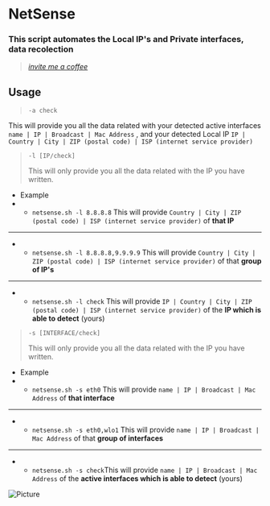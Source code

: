 # NetSense

### This script automates the Local IP's and Private interfaces, data recolection

> _[invite me a coffee](https://www.paypal.com/donate/?hosted_button_id=9GUQPSB3SH63W)_

## Usage

> `-a check`

This will provide you all the data related with your detected active interfaces `name | IP | Broadcast | Mac Address` , and your detected Local IP `IP | Country | City | ZIP (postal code) | ISP (internet service provider)`

> `-l [IP/check]`
>
> This will only provide you all the data related with the IP you have written.

-   Example
-   -   `netsense.sh -l 8.8.8.8` This will provide `Country | City | ZIP (postal code) | ISP (internet service provider)` of **that IP**

---

-   -   `netsense.sh -l 8.8.8.8,9.9.9.9` This will provide `Country | City | ZIP (postal code) | ISP (internet service provider)` of that **group of IP's**

---

-   -   `netsense.sh -l check` This will provide `IP | Country | City | ZIP (postal code) | ISP (internet service provider)` of the **IP which is able to detect** (yours)

> `-s [INTERFACE/check]`
>
> This will only provide you all the data related with the IP you have written.

-   Example
-   -   `netsense.sh -s eth0` This will provide `name | IP | Broadcast | Mac Address` of **that interface**

---

-   -   `netsense.sh -s eth0,wlo1` This will provide `name | IP | Broadcast | Mac Address` of that **group of interfaces**

---

-   -   `netsense.sh -s check`This will provide `name | IP | Broadcast | Mac Address` of the **active interfaces which is able to detect** (yours)

![Picture](https://github.com/0utl4nder/netsense/blob/main/picture.png?raw=true)
